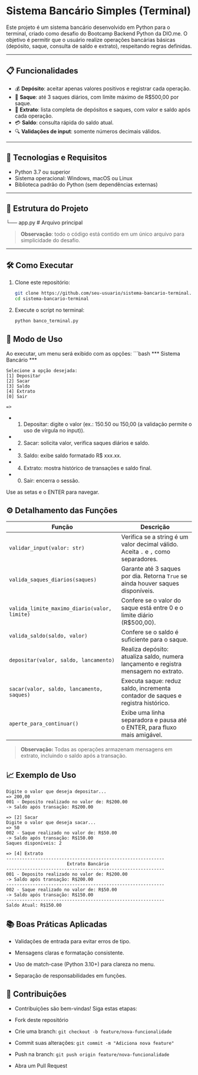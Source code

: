 # Sistema Bancário Simples (Terminal)

Este projeto é um sistema bancário desenvolvido em Python para o terminal, criado como desafio do Bootcamp Backend Python da DIO.me. O objetivo é permitir que o usuário realize operações bancárias básicas (depósito, saque, consulta de saldo e extrato), respeitando regras definidas.

---

## 📋 Funcionalidades

- 💰 **Depósito**: aceitar apenas valores positivos e registrar cada operação.
- 🏧 **Saque**: até 3 saques diários, com limite máximo de R$500,00 por saque.
- 📄 **Extrato**: lista completa de depósitos e saques, com valor e saldo após cada operação.
- 💳 **Saldo**: consulta rápida do saldo atual.
- 🔍 **Validações de input**: somente números decimais válidos.

---

## 🚀 Tecnologias e Requisitos

- Python 3.7 ou superior
- Sistema operacional: Windows, macOS ou Linux
- Biblioteca padrão do Python (sem dependências externas)

---

## 📂 Estrutura do Projeto
└── app.py     # Arquivo principal

> **Observação**: todo o código está contido em um único arquivo para simplicidade do desafio.

---

## 🛠️ Como Executar

1. Clone este repositório:
   ```bash
   git clone https://github.com/seu-usuario/sistema-bancario-terminal.git
   cd sistema-bancario-terminal
2. Execute o script no terminal:
    ```bash
    python banco_terminal.py
## 🎯 Modo de Uso

Ao executar, um menu será exibido com as opções:
´´´bash
    *** Sistema Bancário ***

    Selecione a opção desejada:
    [1] Depositar
    [2] Sacar
    [3] Saldo
    [4] Extrato
    [0] Sair

    =>
- 1. Depositar: digite o valor (ex.: 150.50 ou 150,00 (a validação permite o uso de vírgula no input)).

- 2. Sacar: solicita valor, verifica saques diários e saldo.

- 3. Saldo: exibe saldo formatado R$ xxx.xx.

- 4. Extrato: mostra histórico de transações e saldo final.

- 0. Sair: encerra o sessão.

Use as setas e o ENTER para navegar.

## ⚙️ Detalhamento das Funções

| Função | Descrição |
|--------|-----------|
| `validar_input(valor: str)` | Verifica se a string é um valor decimal válido. Aceita `.` e `,` como separadores.
| `valida_saques_diarios(saques)` | Garante até 3 saques por dia. Retorna `True` se ainda houver saques disponíveis. |
| `valida_limite_maximo_diario(valor, limite)` | Confere se o valor do saque está entre 0 e o limite diário (R$500,00). |
| `valida_saldo(saldo, valor)` | Confere se o saldo é suficiente para o saque. |
| `depositar(valor, saldo, lancamento)` | Realiza depósito: atualiza saldo, numera lançamento e registra mensagem no extrato. |
| `sacar(valor, saldo, lancamento, saques)` | Executa saque: reduz saldo, incrementa contador de saques e registra histórico. |
| `aperte_para_continuar()` | Exibe uma linha separadora e pausa até o ENTER, para fluxo mais amigável. |

> **Observação:** Todas as operações armazenam mensagens em extrato, incluindo o saldo após a transação.

## 📈 Exemplo de Uso
```=> [1] Depositar  
Digite o valor que deseja depositar...  
=> 200,00  
001 - Deposito realizado no valor de: R$200.00  
-> Saldo após transação: R$200.00

=> [2] Sacar  
Digite o valor que deseja sacar...  
=> 50  
002 - Saque realizado no valor de: R$50.00  
-> Saldo após transação: R$150.00  
Saques disponíveis: 2

=> [4] Extrato
------------------------------------------------------------
                       Extrato Bancário                       
------------------------------------------------------------
001 - Deposito realizado no valor de: R$200.00
-> Saldo após transação: R$200.00
------------------------------------------------------------
002 - Saque realizado no valor de: R$50.00
-> Saldo após transação: R$150.00
------------------------------------------------------------
Saldo Atual: R$150.00
```
## 📚 Boas Práticas Aplicadas

- Validações de entrada para evitar erros de tipo.

- Mensagens claras e formatação consistente.

- Uso de match-case (Python 3.10+) para clareza no menu.

- Separação de responsabilidades em funções.

## 🤝 Contribuições

- Contribuições são bem-vindas! Siga estas etapas:

- Fork deste repositório

- Crie uma branch: `git checkout -b feature/nova-funcionalidade`

- Commit suas alterações: `git commit -m "Adiciona nova feature"`

- Push na branch: `git push origin feature/nova-funcionalidade`

- Abra um Pull Request
